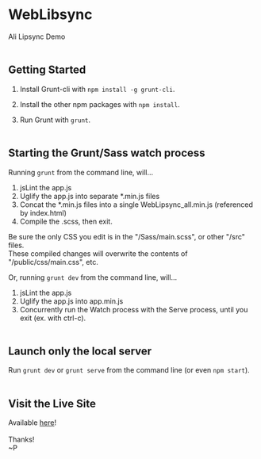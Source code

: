 # WebLibsync
Ali Lipsync Demo
<br><br>

## Getting Started

1. Install Grunt-cli with ```npm install -g grunt-cli```.

2. Install the other npm packages with ```npm install```.

3. Run Grunt with ```grunt```.
<br><br>

## Starting the Grunt/Sass watch process

Running ```grunt``` from the command line, will...

1. jsLint the app.js
2. Uglify the app.js into separate *.min.js files
3. Concat the *.min.js files into a single WebLipsync_all.min.js (referenced by index.html)
4. Compile the .scss, then exit.


Be sure the only CSS you edit is in the "/Sass/main.scss", or other "/src" files.  
These compiled changes will overwrite the contents of "/public/css/main.css", etc.


Or, running ```grunt dev``` from the command line, will...

1. jsLint the app.js
2. Uglify the app.js into app.min.js
3. Concurrently run the Watch process with the Serve process, until you exit (ex. with ctrl-c).
<br><br>

## Launch only the local server
Run ```grunt dev``` or ```grunt serve``` from the command line (or even ```npm start```).
<br><br>


## Visit the Live Site
Available [here](http://weblipsync.herokuapp.com/)!  <br><br>
Thanks!<br>
~P
